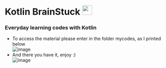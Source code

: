 # Kotlin BrainStuck <img src="https://user-images.githubusercontent.com/67469148/187471743-d55e1015-c891-4334-b33c-f6ed16be8b68.png" width=30>
### Everyday learning codes with Kotlin
- To access the material please enter in the folder mycodes, as I printed below <br>
![image](https://user-images.githubusercontent.com/67469148/187469158-57e68aba-494e-4fe8-9137-6a0c5d369b21.png) <br>
- And there you have it, enjoy :) <br>
![image](https://user-images.githubusercontent.com/67469148/187473246-6d45c7b7-70c2-4cfd-a250-9f2eff49e404.png)




